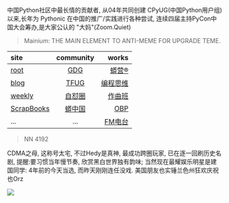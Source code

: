 中国Python社区中最长情的贡献者, 从04年共同创建 CPyUG(中国Python用户组)以来,长年为 Pythonic 在中国的推广/实践进行各种尝试, 连续四届主持PyCon中国大会筹办,是大家公认的 "大妈"(Zoom.Quiet)

> Mainium: THE MAIN ELEMENT TO ANTI-MEME FOR UPGRADE TEME.

| site | community | works |
| :-----| :----: | ----: |
| [root](http://zoomquiet.io/) | [GDG](https://blog.zhgdg.org/) | [蟒营®](https://doc.101.camp/) |
| [blog](https://blog.zoomquiet.io/pages/zoomquiet.html) | [TFUG](http://zh.tfug.world/) | [编程思维](https://py.101.camp/) |
| [weekly](http://weekly.pychina.org/) | [自怼圈](https://du.101.camp/) | [作曲班](https://mu.101.camp/) |
| [ScrapBooks](https://zoomquiet.io/collection.html) | [蟒中国](https://pychina.org/) | [OBP](https://zoomquiet.io/obp/index.html) |
| ... | ... | [FM电台](https://fm.101.camp/) |


> NN 4192

CDMA之母,
这称号太宅,
不过Hedy是真神,
最成功跨圈玩家,
已在逐一回刷历史名剧,
提醒:要习惯当年慢节奏,
欣赏黑白世界独有韵味;
当然现在最耀娱乐明星是建国同学:
4年前的今天当选,
而昨天刚刚连任没戏.
美国朋友也实锤兰色州狂欢庆祝也Orz

![](http://ydlj.zoomquiet.top/ipic/2020-11-08-zq42-today-card-2011.009.jpeg)


